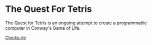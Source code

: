 # The Quest For Tetris
The Quest for Tetris is an ongoing attempt to create a programmable computer in Conway's Game of Life.

<a download="Clocks.rle" href="https://gist.githubusercontent.com/ElectroRedstoner/77f93956c8562f735d8593b1810ef1e3/raw/1179802e6e96c2eedf93b3c9c2c14270e6645477/271a896cb0d22ffa50dc29ceb0139838.rle">Clocks.rle</a>
